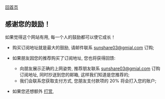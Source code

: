 [回首页](../index.md)

## 感谢您的鼓励！


如果觉得这个网站有用, 每一个人的鼓励都可以使它成长！

- 购买订阅地址就是最大的鼓励, 请邮件联系 sunshare03@gmial.com 订购;

- 如果朋友因您的推荐购买了订阅地址, 您也将获得回馈:
    - 向朋友展示正确的上网姿势, 推荐朋友联系 sunshare03@gmial.com 订购订阅地址, 同时抄送到您的邮箱, 这样我们知道是您推荐的;
    - 我们会联系您获取支付方式, 您朋友支付款项的 20% 将会打入您的账户;
    
- 如果您还想额外 [打赏](), 